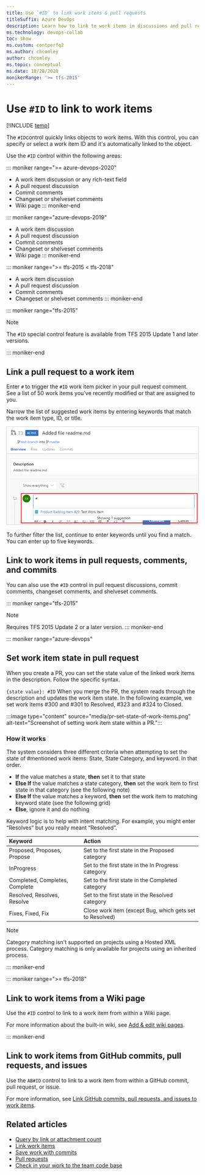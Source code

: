 ```yaml
---
title: Use `#ID` to link work items & pull requests
titleSuffix: Azure DevOps
description: Learn how to link to work items in discussions and pull requests. 
ms.technology: devops-collab 
toc: show
ms.custom: contperfq2
ms.author: chcomley
author: chcomley
ms.topic: conceptual
ms.date: 10/28/2020
monikerRange: '>= tfs-2015'
---
```


# Use `#ID` to link to work items  

[!INCLUDE [temp](../includes/version-ts-tfs-2015-2016.md)]

The `#ID`control quickly links objects to work items. With this control, you can specify or select a work item ID and it's automatically linked to the object. 

Use the `#ID` control within the following areas:

::: moniker range=">= azure-devops-2020"
- A work item discussion or any rich-text field
- A pull request discussion
- Commit comments
- Changeset or shelveset comments
- Wiki page 
::: moniker-end

::: moniker range="azure-devops-2019"
- A work item discussion 
- A pull request discussion
- Commit comments
- Changeset or shelveset comments
- Wiki page 
::: moniker-end

::: moniker range=">= tfs-2015 < tfs-2018"
- A work item discussion 
- A pull request discussion
- Commit comments
- Changeset or shelveset comments
::: moniker-end

<a id="mention-wit-id">  </a>

::: moniker range="tfs-2015"
> [!NOTE]  
> The `#ID` special control feature is available from TFS 2015 Update 1 and later versions.

::: moniker-end


## Link a pull request to a work item

Enter `#` to trigger the `#ID` work item picker in your pull request comment. See a list of 50 work items you've recently modified or that are assigned to you.

Narrow the list of suggested work items by entering keywords that match the work item type, ID, or title.

![Pull request comment area, enter `#` to invoke work item control](media/ALM_PRD_ID_PR.png)  

To further filter the list, continue to enter keywords until you find a match. You can enter up to five keywords.

## Link to work items in pull requests, comments, and commits

You can also use the `#ID` control in pull request discussions, commit comments, changeset comments, and shelveset comments.

::: moniker range="tfs-2015"
> [!NOTE]  
> Requires TFS 2015 Update 2 or a later version.
::: moniker-end

::: moniker range="azure-devops"

## Set work item state in pull request

When you create a PR, you can set the state value of the linked work items in the description. Follow the specific syntax.

``` {state value}: #ID ```
When you merge the PR, the system reads through the description and updates the work item state. In the following example, we set work items #300 and #301 to Resolved, #323 and #324 to Closed.

:::image type="content" source="media/pr-set-state-of-work-items.png" alt-text="Screenshot of setting work item state within a PR.":::
 
### How it works

The system considers three different criteria when attempting to set the state of #mentioned work items: State, State Category, and keyword. In that order.

  - **If** the value matches a state, **then** set it to that state 
  - **Else If** the value matches a state category, **then** set the work item to first state in that category (see the following note)
  - **Else If** the value matches a keyword, **then** set the work item to matching keyword state (see the following grid)
  - **Else**, ignore it and do nothing

Keyword logic is to help with intent matching. For example, you might enter “Resolves” but you really meant “Resolved”. 

| Keyword   |      Action      | 
|:----------|:-------------|
| Proposed, Proposes, Propose | Set to the first state in the Proposed category  | 
| InProgress | Set to the first state in the In Progress category |
| Completed, Completes, Complete | Set to the first state in the Completed category |
| Resolved, Resolves, Resolve| Set to the first state in the Resolved category |
| Fixes, Fixed, Fix | Close work item (except Bug, which gets set to Resolved) |

> [!NOTE]  
> Category matching isn't supported on projects using a Hosted XML process. Category matching is only available for projects using an inherited process.

::: moniker-end

::: moniker range=">= tfs-2018"

## Link to work items from a Wiki page

Use the `#ID` control to link to a work item from within a Wiki page.

For more information about the built-in wiki, see [Add & edit wiki pages](../project/wiki/add-edit-wiki.md).

::: moniker-end

## Link to work items from GitHub commits, pull requests, and issues

Use the `AB#ID` control to link to a work item from within a GitHub commit, pull request, or issue.

For more information, see [Link GitHub commits, pull requests, and issues to work items](../boards/github/link-to-from-github.md).

## Related articles

- [Query by link or attachment count](../boards/queries/linking-attachments.md)
- [Link work items](../boards/backlogs/add-link.md)
- [Save work with commits](../repos/git/commits.md)
- [Pull requests](../repos/git/pullrequest.md)
- [Check in your work to the team code base](../repos/tfvc/check-your-work-team-codebase.md)
